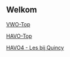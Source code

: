 ## Welkom

[VWO-Top](../presenations/vwo.html)

[HAVO-Top](../havo.html)

[HAVO4 - Les bij Quincy](../havo4.html)

